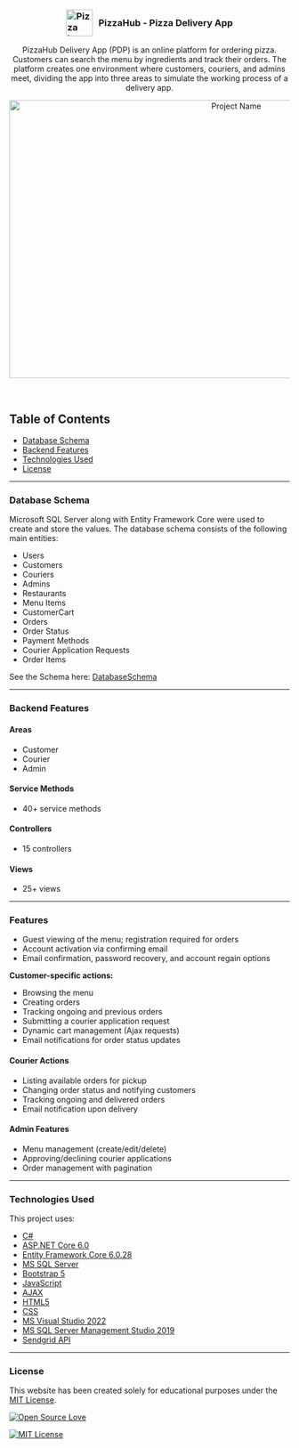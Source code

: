 
<h3 style="display: flex; align-items: center; justify-content: center;">
  <img src="https://img.icons8.com/?size=48&id=lxxwrZV7q7Yr&format=png" alt="Pizza Icon" width="48" height="48" style="margin-right: 10px;">
  PizzaHub - Pizza Delivery App
</h3>
  <p align="center">
    PizzaHub Delivery App (PDP) is an online platform for ordering pizza. Customers can search the menu by ingredients and track their orders. The platform creates one environment where customers, couriers, and admins meet, dividing the app into three areas to simulate the working process of a delivery app.
  </p>
  <p align="center">
    <a href="https://github.com/MiroslavIvanov8/PizzaHub">
      <img src="https://i.postimg.cc/tgG7Fm5P/Pizza-Hub-Preview.gif" alt="Project Name" width="800" height="500">
  </a>
  </p>


<br>

## Table of Contents

- [Database Schema](#database-schema)
- [Backend Features](#backend-features)
- [Technologies Used](#technologies-used)
- [License](#license)
---

### Database Schema

Microsoft SQL Server along with Entity Framework Core were used to create and store the values. The database schema consists of the following main entities:

- Users
- Customers
- Couriers
- Admins
- Restaurants
- Menu Items
- CustomerCart
- Orders
- Order Status
- Payment Methods
- Courier Application Requests
- Order Items

See the Schema here: [DatabaseSchema](https://i.postimg.cc/0QwL9N83/Database-Schema.png)

---

### Backend Features

#### Areas

- Customer
- Courier
- Admin

#### Service Methods

- 40+ service methods

#### Controllers

- 15 controllers

#### Views

- 25+ views

---

### Features

- Guest viewing of the menu; registration required for orders
- Account activation via confirming email
- Email confirmation, password recovery, and account regain options

**Customer-specific actions:**
- Browsing the menu
- Creating orders
- Tracking ongoing and previous orders
- Submitting a courier application request
- Dynamic cart management (Ajax requests)
- Email notifications for order status updates

#### Courier Actions

- Listing available orders for pickup
- Changing order status and notifying customers
- Tracking ongoing and delivered orders
- Email notification upon delivery

#### Admin Features

- Menu management (create/edit/delete)
- Approving/declining courier applications
- Order management with pagination

---

### Technologies Used

This project uses:

- [C#](https://docs.microsoft.com/en-us/dotnet/csharp/)
- [ASP.NET Core 6.0](https://docs.microsoft.com/en-us/aspnet/core)
- [Entity Framework Core 6.0.28](https://docs.microsoft.com/en-us/ef/core/)
- [MS SQL Server](https://www.microsoft.com/en-us/sql-server/)
- [Bootstrap 5](https://getbootstrap.com/docs/5.0/getting-started/introduction/)
- [JavaScript](https://developer.mozilla.org/en-US/docs/Web/JavaScript)
- [AJAX](https://developer.mozilla.org/en-US/docs/Web/Guide/AJAX)
- [HTML5](https://developer.mozilla.org/en-US/docs/Web/Guide/HTML/HTML5)
- [CSS](https://developer.mozilla.org/en-US/docs/Web/CSS)
- [MS Visual Studio 2022](https://visualstudio.microsoft.com/vs/)
- [MS SQL Server Management Studio 2019](https://docs.microsoft.com/en-us/sql/ssms/)
- [Sendgrid API](https://sendgrid.com/docs/)

---

### License

This website has been created solely for educational purposes under the [MIT License](https://opensource.org/licenses/MIT).

[![Open Source Love](https://badges.frapsoft.com/os/v2/open-source-200x33.png?v=103)](#)

[![MIT License](https://img.shields.io/github/license/mashape/apistatus.svg?style=for-the-badge)](https://opensource.org/licenses/MIT)
